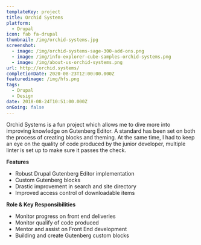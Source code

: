 ```yaml
---
templateKey: project
title: Orchid Systems
platform:
  - Drupal
icon: fab fa-drupal
thumbnail: /img/orchid-systems.jpg
screenshot:
  - image: /img/orchid-systems-sage-300-add-ons.png
  - image: /img/info-explorer-cube-samples-orchid-systems.png
  - image: /img/about-us-orchid-systems.png
url: http://orchid.systems/
completionDate: 2020-08-23T12:00:00.000Z
featuredimage: /img/hfs.png
tags:
  - Drupal
  - Design
date: 2018-08-24T10:51:00.000Z
onGoing: false
---
```

Orchid Systems is a fun project which allows me to dive more into improving knowledge on Gutenberg Editor. A standard has been set on both the process of creating blocks and theming. At the same time, I had to keep an eye on the quality of code produced by the junior developer, multiple linter is set up to make sure it passes the check.

**Features**

* Robust Drupal Gutenberg Editor implementation
* Custom Gutenberg blocks
* Drastic improvement in search and site directory
* Improved access control of downloadable items

**Role & Key Responsibilities**

* Monitor progress on front end deliveries
* Monitor qualify of code produced
* Mentor and assist on Front End development
* Building and create Gutenberg custom blocks